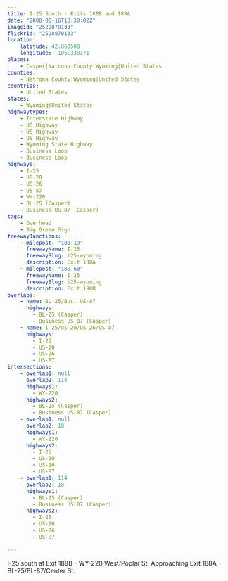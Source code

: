 ```yaml
---
title: I-25 South - Exits 188B and 188A
date: "2008-05-16T10:38:02Z"
imageid: "2528870133"
flickrid: "2528870133"
location:
    latitude: 42.860508
    longitude: -106.338171
places:
    - Casper|Natrona County|Wyoming|United States
counties:
    - Natrona County|Wyoming|United States
countries:
    - United States
states:
    - Wyoming|United States
highwaytypes:
    - Interstate Highway
    - US Highway
    - US Highway
    - US Highway
    - Wyoming State Highway
    - Business Loop
    - Business Loop
highways:
    - I-25
    - US-20
    - US-26
    - US-87
    - WY-220
    - BL-25 (Casper)
    - Business US-87 (Casper)
tags:
    - Overhead
    - Big Green Sign
freewayJunctions:
    - milepost: "188.19"
      freewayName: I-25
      freewaySlug: i25-wyoming
      description: Exit 188A
    - milepost: "188.60"
      freewayName: I-25
      freewaySlug: i25-wyoming
      description: Exit 188B
overlaps:
    - name: BL-25/Bus. US-87
      highways:
        - BL-25 (Casper)
        - Business US-87 (Casper)
    - name: I-25/US-20/US-26/US-87
      highways:
        - I-25
        - US-20
        - US-26
        - US-87
intersections:
    - overlap1: null
      overlap2: 114
      highways1:
        - WY-220
      highways2:
        - BL-25 (Casper)
        - Business US-87 (Casper)
    - overlap1: null
      overlap2: 18
      highways1:
        - WY-220
      highways2:
        - I-25
        - US-20
        - US-26
        - US-87
    - overlap1: 114
      overlap2: 18
      highways1:
        - BL-25 (Casper)
        - Business US-87 (Casper)
      highways2:
        - I-25
        - US-20
        - US-26
        - US-87

---
```

I-25 south at Exit 188B - WY-220 West/Poplar St.  Approaching Exit 188A - BL-25/BL-87/Center St.